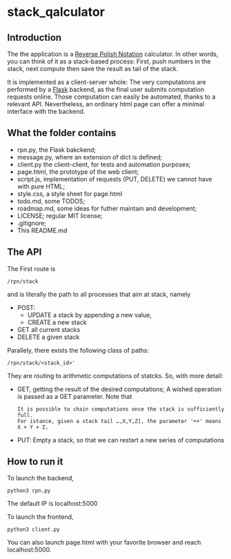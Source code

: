 # stack_qalculator

## Introduction 
The the application is a [Reverse Polish Notation](https://en.wikipedia.org/wiki/Reverse_Polish_notation) calculator. 
In other words, you can think of it as a stack-based process: First, push numbers in the stack, next compute then save the result as tail of the stack. 

It is implemented as a client-server whole: The very computations are performed by a [Flask](https://flask.palletsprojects.com/en/1.1.x/) backend, as the final user submits computation requests online. 
Those computation can easily be automated, thanks to a relevant API.
Nevertheless, an ordinary html page can offer a minimal interface with the backend. 

## What the folder contains
- rpn.py, the Flask bakckend;
- message.py, where an extension of dict is defined;
- client.py the client-client, for tests and automation purposes;
- page.html, the prototype of the web client;
- script.js, implementation of requests (PUT, DELETE) we cannot have with pure HTML;
- style.css, a style sheet for page.html
- todo.md, some TODOS;
- roadmap.md, some ideas for futher maintain and development;
- LICENSE; regular MIT license;
- .gitignore;
- This README.md

## The API
The First route is 

    /rpn/stack

and is literally the path to all processes that aim at stack, namely

- POST: 
  - UPDATE a stack by appending a new value,
  - CREATE a new stack 
- GET all current stacks
- DELETE a given stack


Parallely, there exists the following class of paths:

    /rpn/stack/<stack_id>'
    
They are routing to arithmetic computations of statcks. So, with more detail:

- GET, getting the result of the desired computations; A wished operation is passed as a GET parameter. 
  Note that 
  
  
      It is possible to chain computations once the stack is sufficiently full. 
      For istance, given a stack tail …,X,Y,Z], the parameter '++' means X + Y + Z.


      
- PUT: Empty a stack, so that we can restart a new series of computations

## How to run it
To launch the backend, 

    python3 rpn.py

The default IP is localhost:5000

To launch the frontend, 

    python3 client.py

You can also launch page.html with your favorite browser and reach localhost:5000.


 